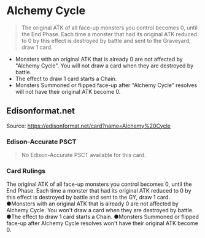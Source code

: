 # Alchemy Cycle

> The original ATK of all face-up monsters you control becomes 0, until the End Phase. Each time a monster that had its original ATK reduced to 0 by this effect is destroyed by battle and sent to the Graveyard, draw 1 card.

*   Monsters with an original ATK that is already 0 are not affected by "Alchemy Cycle". You will not draw a card when they are destroyed by battle.
*   The effect to draw 1 card starts a Chain.
*   Monsters Summoned or flipped face-up after "Alchemy Cycle" resolves will not have their original ATK become 0.

## Edisonformat.net

Source: https://edisonformat.net/card?name=Alchemy%20Cycle

### Edison-Accurate PSCT

> No Edison-Accurate PSCT available for this card.

### Card Rulings

The original ATK of all face-up monsters you control becomes 0, until the End Phase. Each time a monster that had its original ATK reduced to 0 by this effect is destroyed by battle and sent to the GY, draw 1 card.
●Monsters with an original ATK that is already 0 are not affected by Alchemy Cycle. You won't draw a card when they are destroyed by battle.
●The effect to draw 1 card starts a Chain.
●Monsters Summoned or flipped face-up after Alchemy Cycle resolves won't have their original ATK become 0.
            